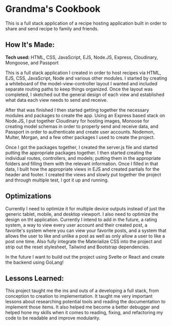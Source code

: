 # Grandma's Cookbook 
This is a full stack application of a recipe hosting application built in order to share and send recipe to family and friends. 


## How It's Made:

**Tech used:** HTML, CSS, JavaScript, EJS, Node.JS, Express, Cloudinary, Mongoose, and Passport

This is a full stack application I created in order to host recipes via HTML, EJS, CSS, JavaScript, Node and various other modules. I started by creating a whiteboard of the model-view-controller layout I wanted and included separate routing paths to keep things organized. Once the layout was completed, I sketched out the general design of each view and established what data each view needs to send and receive.

After that was finished I then started getting together the necessary modules and packages to create the app. Using an Express based stack on Node.JS, I put together Cloudinary for hosting images, Monoose for creating model schemas in order to properly send and receive data, and Passport in order to authenticate and create user accounts. Nodemon, Multer, Morgan, and a few other packages I used to create the project. 

Once I got the packages together, I created the server.js file and started putting the appropriate packages together. I then started creating the individual routes, controllers, and models; putting them in the appropriate folders and filling them with the relevant information. Once I filled in that data, I built how the appropriate views in EJS and created partials for the header and footer. I created the views and slowly put together the project and through multiple test, I got it up and running.

## Optimizations

Currently I need to optimize it for multiple device outputs instead of just the generic tablet, mobile, and desktop viewport. I also need to optimize the design on tht application. Currently I intend to add in the future, a rating system, a way to view every user account and their created post, a favorite's system where you can view your favorite posts, and a system that allows the user to like and unlike a post as well as only allow a user to like a post one time. Also fully integrate the Materialize CSS into the project and strip out the reset stylesheet, Tailwind and Bootstrap dependencies.

In the future I want to build out the project using Svelte or React and create the backend using GoLang!
## Lessons Learned:

This project taught me the ins and outs of a developing a full stack, from conception to creation to implementation. It taught me very important lessons about researching potential tools and reading the documentation to implement those items. It also helped me become a better debugger and helped hone my skills when it comes to reading, fixing, and refactoring my code to be readable and improve modularity.




